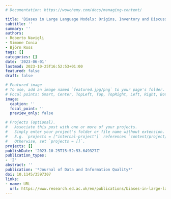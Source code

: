 ```yaml
---
# Documentation: https://wowchemy.com/docs/managing-content/

title: 'Biases in Large Language Models: Origins, Inventory and Discussion'
subtitle: ''
summary: ''
authors:
- Roberto Navigli
- Simone Conia
- Björn Ross
tags: []
categories: []
date: '2023-06-01'
lastmod: 2023-10-25T16:52:53+01:00
featured: false
draft: false

# Featured image
# To use, add an image named `featured.jpg/png` to your page's folder.
# Focal points: Smart, Center, TopLeft, Top, TopRight, Left, Right, BottomLeft, Bottom, BottomRight.
image:
  caption: ''
  focal_point: ''
  preview_only: false

# Projects (optional).
#   Associate this post with one or more of your projects.
#   Simply enter your project's folder or file name without extension.
#   E.g. `projects = ["internal-project"]` references `content/project/deep-learning/index.md`.
#   Otherwise, set `projects = []`.
projects: []
publishDate: '2023-10-25T15:52:53.649327Z'
publication_types:
- '2'
abstract: ''
publication: '*Journal of Data and Information Quality*'
doi: 10.1145/3597307
links:
- name: URL
  url: https://www.research.ed.ac.uk/en/publications/biases-in-large-language-models-origins-inventory-and-discussion
---
```

